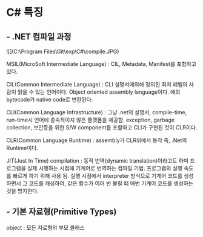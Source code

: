 # C# 특징

## - .NET 컴파일 과정

![](C:\Program Files\Git\exp\C#\compile.JPG)

MSIL(MicroSoft Intermediate Language) : CIL, Metadata, Manifest를 포함하고 있다.

CIL(Common Intermediate Language) : CLI 설명서에의해 정의된 최저 레벨의 사람이 읽을 수 있는 언어이다. Object oriented assembly language이다. 얘의 bytecode가 native code로 변환된다.

CLI(Common Language Infrastructure) : 그냥 .net의 설명서, compile-time, run-time시 언어에 종속적이지 않은 플랫폼을 제공함. exception, garbage collection, 보안등을 위한 S/W component를 포함하고 CLI가 구현된 것이 CLR이다.

CLR(Common Language Runtime) : assembly가 CLR위에서 동작 즉, .Net의 Runtime이다.

JIT(Just In Time) compilation : 동적 번역(dynamic translation)이라고도 하며 프로그램을 실제 시행하는 시점에 기계어로 번역하는 컴파일 기법. 프로그램의 실행 속도를 빠르게 하기 위해 사용 됨. 실행 시점에서 interpreter 방식으로 기계어 코드를 생성하면서 그 코드를 캐싱하여, 같은 함수가 여러 번 불릴 떄 매번 기계어 코드를 생성하는 것을 방지한다.

## - 기본 자료형(Primitive Types)

object :  모든 자료형의 부모 클래스
